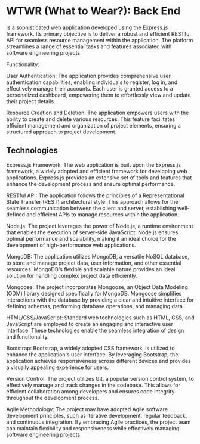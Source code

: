 # WTWR (What to Wear?): Back End

Is a sophisticated web application developed using the Express.js framework. Its primary objective is to deliver a robust and efficient RESTful API for seamless resource management within the application. The platform streamlines a range of essential tasks and features associated with software engineering projects.

Functionality:

User Authentication: The application provides comprehensive user authentication capabilities, enabling individuals to register, log in, and effectively manage their accounts. Each user is granted access to a personalized dashboard, empowering them to effortlessly view and update their project details.

Resource Creation and Deletion: The application empowers users with the ability to create and delete various resources. This feature facilitates efficient management and organization of project elements, ensuring a structured approach to project development.

## Technologies

Express.js Framework: The web application is built upon the Express.js framework, a widely adopted and efficient framework for developing web applications. Express.js provides an extensive set of tools and features that enhance the development process and ensure optimal performance.

RESTful API: The application follows the principles of a Representational State Transfer (REST) architectural style. This approach allows for the seamless communication between the client and server, establishing well-defined and efficient APIs to manage resources within the application.

Node.js: The project leverages the power of Node.js, a runtime environment that enables the execution of server-side JavaScript. Node.js ensures optimal performance and scalability, making it an ideal choice for the development of high-performance web applications.

MongoDB: The application utilizes MongoDB, a versatile NoSQL database, to store and manage project data, user information, and other essential resources. MongoDB's flexible and scalable nature provides an ideal solution for handling complex project data efficiently.

Mongoose: The project incorporates Mongoose, an Object Data Modeling (ODM) library designed specifically for MongoDB. Mongoose simplifies interactions with the database by providing a clear and intuitive interface for defining schemas, performing database operations, and managing data.

HTML/CSS/JavaScript: Standard web technologies such as HTML, CSS, and JavaScript are employed to create an engaging and interactive user interface. These technologies enable the seamless integration of design and functionality.

Bootstrap: Bootstrap, a widely adopted CSS framework, is utilized to enhance the application's user interface. By leveraging Bootstrap, the application achieves responsiveness across different devices and provides a visually appealing experience for users.

Version Control: The project utilizes Git, a popular version control system, to effectively manage and track changes in the codebase. This allows for efficient collaboration among developers and ensures code integrity throughout the development process.

Agile Methodology: The project may have adopted Agile software development principles, such as iterative development, regular feedback, and continuous integration. By embracing Agile practices, the project team can maintain flexibility and responsiveness while effectively managing software engineering projects.
